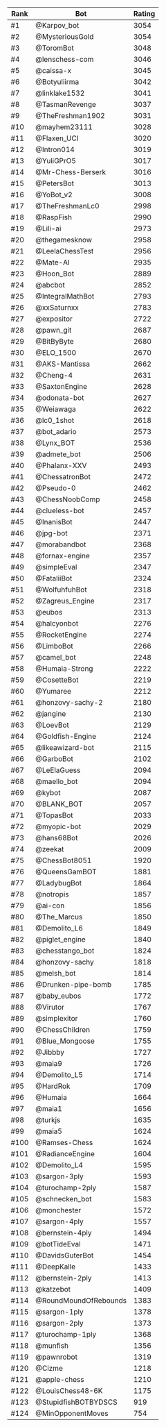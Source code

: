 Rank|Bot|Rating
---|---|---
#1|@Karpov_bot|3054
#2|@MysteriousGold|3054
#3|@ToromBot|3048
#4|@lenschess-com|3046
#5|@caissa-x|3045
#6|@Botyuliirma|3042
#7|@linklake1532|3041
#8|@TasmanRevenge|3037
#9|@TheFreshman1902|3031
#10|@mayhem23111|3028
#11|@Flaxen_UCI|3020
#12|@Intron014|3019
#13|@YuliGPrO5|3017
#14|@Mr-Chess-Berserk|3016
#15|@PetersBot|3013
#16|@YoBot_v2|3008
#17|@TheFreshmanLc0|2998
#18|@RaspFish|2990
#19|@Lili-ai|2973
#20|@thegamesknow|2958
#21|@LeelaChessTest|2956
#22|@Mate-AI|2935
#23|@Hoon_Bot|2889
#24|@abcbot|2852
#25|@IntegralMathBot|2793
#26|@xxSaturnxx|2783
#27|@expositor|2722
#28|@pawn_git|2687
#29|@BitByByte|2680
#30|@ELO_1500|2670
#31|@AKS-Mantissa|2662
#32|@Cheng-4|2631
#33|@SaxtonEngine|2628
#34|@odonata-bot|2627
#35|@Weiawaga|2622
#36|@lc0_1shot|2618
#37|@bot_adario|2573
#38|@Lynx_BOT|2536
#39|@admete_bot|2506
#40|@Phalanx-XXV|2493
#41|@ChessatronBot|2472
#42|@Pseudo-0|2462
#43|@ChessNoobComp|2458
#44|@clueless-bot|2457
#45|@InanisBot|2447
#46|@jpg-bot|2371
#47|@morabandbot|2368
#48|@fornax-engine|2357
#49|@simpleEval|2347
#50|@FataliiBot|2324
#51|@WolfuhfuhBot|2318
#52|@Zagreus_Engine|2317
#53|@eubos|2313
#54|@halcyonbot|2276
#55|@RocketEngine|2274
#56|@LimboBot|2266
#57|@camel_bot|2248
#58|@Humaia-Strong|2222
#59|@CosetteBot|2219
#60|@Yumaree|2212
#61|@honzovy-sachy-2|2180
#62|@jangine|2130
#63|@LoevBot|2129
#64|@Goldfish-Engine|2124
#65|@likeawizard-bot|2115
#66|@GarboBot|2102
#67|@LeElaGuess|2094
#68|@maello_bot|2094
#69|@kybot|2087
#70|@BLANK_BOT|2057
#71|@TopasBot|2033
#72|@myopic-bot|2029
#73|@hans68Bot|2026
#74|@zeekat|2009
#75|@ChessBot8051|1920
#76|@QueensGamBOT|1881
#77|@LadybugBot|1864
#78|@notropis|1857
#79|@ai-con|1856
#80|@The_Marcus|1850
#81|@Demolito_L6|1849
#82|@piglet_engine|1840
#83|@chesstango_bot|1824
#84|@honzovy-sachy|1818
#85|@melsh_bot|1814
#86|@Drunken-pipe-bomb|1785
#87|@baby_eubos|1772
#88|@Virutor|1767
#89|@simplexitor|1760
#90|@ChessChildren|1759
#91|@Blue_Mongoose|1755
#92|@Jibbby|1727
#93|@maia9|1726
#94|@Demolito_L5|1714
#95|@HardRok|1709
#96|@Humaia|1664
#97|@maia1|1656
#98|@turkjs|1635
#99|@maia5|1624
#100|@Ramses-Chess|1624
#101|@RadianceEngine|1604
#102|@Demolito_L4|1595
#103|@sargon-3ply|1593
#104|@turochamp-2ply|1587
#105|@schnecken_bot|1583
#106|@monchester|1572
#107|@sargon-4ply|1557
#108|@bernstein-4ply|1494
#109|@botTideEval|1471
#110|@DavidsGuterBot|1454
#111|@DeepKalle|1433
#112|@bernstein-2ply|1413
#113|@katzebot|1409
#114|@RoundMoundOfRebounds|1383
#115|@sargon-1ply|1378
#116|@sargon-2ply|1373
#117|@turochamp-1ply|1368
#118|@munfish|1356
#119|@pawnrobot|1319
#120|@Cizme|1218
#121|@apple-chess|1210
#122|@LouisChess48-6K|1175
#123|@StupidfishBOTBYDSCS|919
#124|@MinOpponentMoves|754
